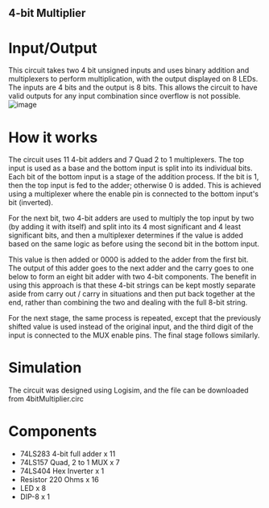 ## 4-bit Multiplier

# Input/Output
This circuit takes two 4 bit unsigned inputs and uses binary addition and multiplexers to perform multiplication, with the output displayed on 8 LEDs.
The inputs are 4 bits and the output is 8 bits. This allows the circuit to have valid outputs for any input combination since overflow is not possible.
![image](https://github.com/user-attachments/assets/3f3177a9-a50b-436f-9ecc-64c9e2d7a465)

# How it works
The circuit uses 11 4-bit adders and 7 Quad 2 to 1 multiplexers.
The top input is used as a base and the bottom input is split into its individual bits.
Each bit of the bottom input is a stage of the addition process.
If the bit is 1, then the top input is fed to the adder; otherwise 0 is added. 
This is achieved using a multiplexer where the enable pin is connected to the bottom input's bit (inverted).

For the next bit, two 4-bit adders are used to multiply the top input by two (by adding it with itself) and split into its 4 most significant and 4 least significant bits,
and then a multiplexer determines if the value is added based on the same logic as before using the second bit in the bottom input.

This value is then added or 0000 is added to the adder from the first bit. The output of this adder goes to the next adder and the carry goes to one below to form an eight bit adder with two 4-bit components.
The benefit in using this approach is that these 4-bit strings can be kept mostly separate aside from carry out / carry in situations and then put back together at the end, rather than combining the two and dealing with the full 8-bit string.

For the next stage, the same process is repeated, except that the previously shifted value is used instead of the original input, and the third digit of the input is connected to the MUX enable pins. The final stage follows similarly.

# Simulation
The circuit was designed using Logisim, and the file can be downloaded from 4bitMultiplier.circ
# Components
- 74LS283 4-bit full adder x 11
- 74LS157 Quad, 2 to 1 MUX x 7
- 74LS404 Hex Inverter x 1
- Resistor 220 Ohms x 16
- LED x 8
- DIP-8 x 1
